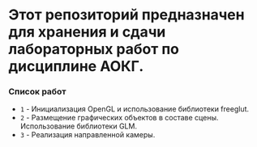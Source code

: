 # Этот репозиторий предназначен для хранения и сдачи лабораторных работ по дисциплине АОКГ.

### Список работ
 - `1` - Инициализация OpenGL и использование библиотеки freeglut.
 - `2` - Размещение графических объектов в составе сцены. Использование библиотеки GLM.
 - `3` - Реализация направленной камеры.

